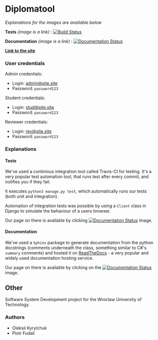 # Diplomatool

*Explanations for the images are available below*

**Tests** *(image is a link)* : [![Build Status](https://travis-ci.org/olety/Diplomatool.svg?branch=master)](https://travis-ci.org/olety/Diplomatool)

**Documentation** *(image is a link)* : [![Documentation Status](https://readthedocs.org/projects/diplomatool/badge/?version=latest)](http://diplomatool.readthedocs.io/?badge=latest)
                
**[Link to the site](http://207.154.202.19/)**                

### User credentials

Admin credentials:
* Login: admin@site.site
* Password: `password123`

Student credentials:
* Login: stud@site.site
* Password: `password123`

Reviewer credentials:
* Login: rev@site.site
* Password: `password123`

### Explanations

#### Tests

We've used a continious integration tool called Travis-CI for testing. It's a very popular test automation tool, 
that runs test after every commit, and notifies you if they fail. 

It executes `python3 manage.py test`, which automatically runs our tests (both unit and integration). 

Automation of integration tests was possible by using a `Client` class in Django to simulate the behaviour of a users browser.

Our page on there is available by clicking [![Documentation Status](https://readthedocs.org/projects/diplomatool/badge/?version=latest)](http://diplomatool.readthedocs.io/?badge=latest) image.

#### Documentation

We've used a `Sphinx` package to generate documentation from the python docstrings (comments underneath the class, 
something similar to C#'s `summary` comments) and hosted it on [ReadTheDocs](http://readthedocs.io) - a very popular 
and widely used documentation hosting service. 

Our page on there is available by clicking on the 
[![Documentation Status](https://readthedocs.org/projects/diplomatool/badge/?version=latest)](http://diplomatool.readthedocs.io/?badge=latest) image.

## Other

Software System Development project for the Wroclaw University of Technology.

### Authors
* Oleksii Kyrylchuk  
* Piotr Fudali